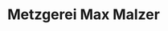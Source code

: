 ---
title: "Metzgerei Max Malzer"
url: /waldsassen/metzgerei-max-malzer-prinz-ludwig-strasse/
shop: Metzgerei
---